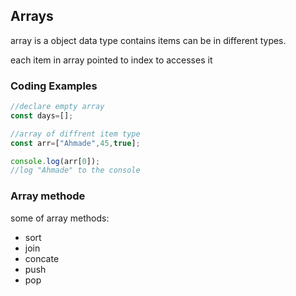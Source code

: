 ## Arrays
array is a object data type contains items can be in different types.

each item in array pointed to index to accesses it 

 ### Coding Examples

```javascript
//declare empty array
const days=[];

//array of diffrent item type
const arr=["Ahmade",45,true];

console.log(arr[0]);
//log "Ahmade" to the console
```

### Array methode
 some of array methods:
  - sort 
  - join
  - concate
  - push
  - pop

    
    
